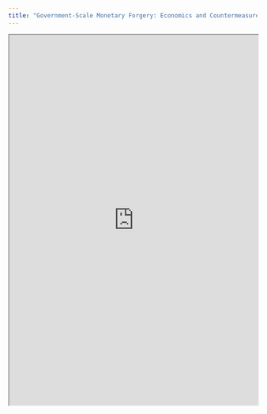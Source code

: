 ```yaml
---
title: "Government-Scale Monetary Forgery: Economics and Countermeasures"
---
```




<iframe height="750" width="100%" src="https://ewelton.github.io/ktest/wiki.html#Government-Scale%20Monetary%20Forgery:%20Economics%20and%20Countermeasures"></iframe>
